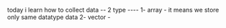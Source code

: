 today i learn how to collect data --
2 type ----   1- array - it means we store only same datatype data 
              2- vector - 
